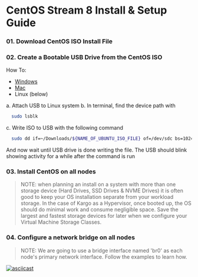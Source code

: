 # CentOS Stream 8 Install & Setup Guide

### 01. Download CentOS ISO Install File
### 02. Create a Bootable USB Drive from the CentOS ISO
How To:
  - [Windows](https://docs.centos.org/en-US/centos/install-guide/Making_Media_USB_Windows/)
  - [Mac](https://docs.centos.org/en-US/centos/install-guide/Making_Media_USB_Mac/)
  - Linux (below)

  a. Attach USB to Linux system
  b. In terminal, find the device path with 
```sh
  sudo lsblk
```
  c. Write ISO to USB with the following command
```sh
  sudo dd if=~/Downloads/${NAME_OF_UBUNTU_ISO_FILE} of=/dev/sdc bs=1024k conv=sync status=progress
```
And now wait until USB drive is done writing the file. The USB should blink showing
activity for a while after the command is run

### 03. Install CentOS on all nodes
> NOTE: when planning an install on a system with more than one storage device 
> (Hard Drives, SSD Drives & NVME Drives) it is often good to keep your OS 
> installation separate from your workload storage. In the case of Kargo as a
> Hypervisor, once booted up, the OS should do minimal work and consume negligible
> space. Save the largest and fastest storage devices for later when we configure
> your Virtual Machine Storage Classes.

### 04. Configure a network bridge on all nodes
> NOTE: We are going to use a bridge interface named 'br0' as each node's primary
> network interface. Follow the examples to learn how.

[![asciicast](https://asciinema.org/a/ZAZRp5svrO288yhznO8IEgDmu.png)](https://asciinema.org/a/ZAZRp5svrO288yhznO8IEgDmu)
